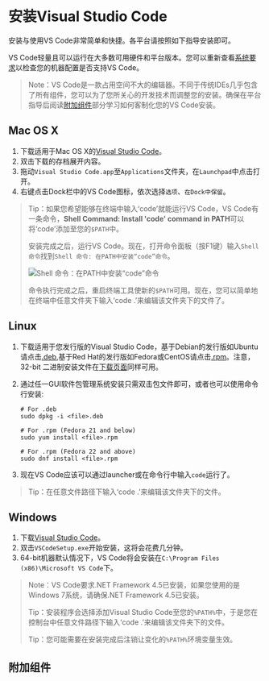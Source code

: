 # 安装Visual Studio Code

安装与使用VS Code非常简单和快捷。各平台请按照如下指导安装即可。

VS Code轻量且可以运行在大多数可用硬件和平台版本。您可以重新查看[系统要求](https://code.visualstudio.com/docs/supporting/requirements)以检查您的机器配置是否支持VS Code。

> Note：VS Code是一款占用空间不大的编辑器。不同于传统IDEs几乎包含了所有组件，您可以为了您所关心的开发技术而调整您的安装。确保在平台指导后阅读[附加组件](#Additional_Components)部分学习如何客制化您的VS Code安装。

## Mac OS X

1. 下载适用于Mac OS X的[Visual Studio Code](https://go.microsoft.com/fwlink/?LinkID=534106)。
2. 双击下载的存档展开内容。
3. 拖动`Visual Studio Code.app`至`Applications`文件夹，在`Launchpad`中点击打开。
4. 右键点击Dock栏中的VS Code图标，依次选择`选项`、`在Dock中保留`。

>Tip：如果您希望能够在终端中输入‘code’就能运行VS Code，VS Code有一条命令，**Shell Command: Install 'code' command in PATH**可以将‘code’添加至您的`$PATH`中。
>
>安装完成之后，运行VS Code。现在，打开命令面板（按F1键）输入`Shell 命令`找到`Shell 命令: 在PATH中安装“code”命令`。
>
>![Shell 命令：在PATH中安装“code”命令](../../images/md-编辑器-01.png)
>
>命令执行完成之后，重启终端工具使新的`$PATH`可用。现在，您可以简单地在终端中任意文件夹下输入‘code .’来编辑该文件夹下的文件了。

## Linux

1. 下载适用于您发行版的Visual Studio Code，基于Debian的发行版如Ubuntu请点击[.deb](http://go.microsoft.com/fwlink/?LinkID=760868),基于Red Hat的发行版如Fedora或CentOS请点击[.rpm](http://go.microsoft.com/fwlink/?LinkID=760867)。注意，32-bit 二进制安装文件在[下载页面](https://code.visualstudio.com/Download)同样可用。

2. 通过任一GUI软件包管理系统安装只需双击包文件即可，或者也可以使用命令行安装:

   ```shell
   # For .deb
   sudo dpkg -i <file>.deb

   # For .rpm (Fedora 21 and below)
   sudo yum install <file>.rpm

   # For .rpm (Fedora 22 and above)
   sudo dnf install <file>.rpm
   ```

3. 现在VS Code应该可以通过launcher或在命令行中输入`code`运行了。

> Tip：在任意文件路径下输入‘code .’来编辑该文件夹下的文件。

## Windows

1. 下载[Visual Studio Code](https://go.microsoft.com/fwlink/?LinkID=534107)。
2. 双击`VSCodeSetup.exe`开始安装，这将会花费几分钟。
3. 64-bit机器默认情况下，VS Code将会安装在`C:\Program Files (x86)\Microsoft VS Code`下。

> Note：VS Code要求.NET Framework 4.5已安装，如果您使用的是Windows 7系统，请确保.NET Framework 4.5已安装。
>
> Tip：安装程序会选择添加Visual Studio Code至您的`%PATH%`中，于是您在控制台中任意文件路径下输入‘code .’来编辑该文件夹下的文件。
>
> Tip：您可能需要在安装完成后注销让变化的`%PATH%`环境变量生效。

<span id="Additional_Components">

## 附加组件

</span>